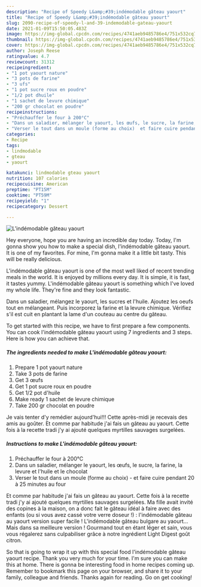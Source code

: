 ```yaml
---
description: "Recipe of Speedy L&amp;#39;indémodable gâteau yaourt"
title: "Recipe of Speedy L&amp;#39;indémodable gâteau yaourt"
slug: 2090-recipe-of-speedy-l-and-39-indemodable-gateau-yaourt
date: 2021-01-09T15:50:05.483Z
image: https://img-global.cpcdn.com/recipes/4741aeb9485786e4/751x532cq70/lindemodable-gateau-yaourt-photo-principale-de-la-recette.jpg
thumbnail: https://img-global.cpcdn.com/recipes/4741aeb9485786e4/751x532cq70/lindemodable-gateau-yaourt-photo-principale-de-la-recette.jpg
cover: https://img-global.cpcdn.com/recipes/4741aeb9485786e4/751x532cq70/lindemodable-gateau-yaourt-photo-principale-de-la-recette.jpg
author: Joseph Reese
ratingvalue: 4.7
reviewcount: 31312
recipeingredient:
- "1 pot yaourt nature"
- "3 pots de farine"
- "3 ufs"
- "1 pot sucre roux en poudre"
- "1/2 pot dhuile"
- "1 sachet de levure chimique"
- "200 gr chocolat en poudre"
recipeinstructions:
- "Préchauffer le four à 200°C"
- "Dans un saladier, mélanger le yaourt, les œufs, le sucre, la farine, la levure et l&#39;huile et le chocolat"
- "Verser le tout dans un moule (forme au choix)  et faire cuire pendant 20 à 25 minutes au four"
categories:
- Recipe
tags:
- lindmodable
- gteau
- yaourt

katakunci: lindmodable gteau yaourt 
nutrition: 107 calories
recipecuisine: American
preptime: "PT15M"
cooktime: "PT59M"
recipeyield: "1"
recipecategory: Dessert

---
```



![L&#39;indémodable gâteau yaourt](https://img-global.cpcdn.com/recipes/4741aeb9485786e4/751x532cq70/lindemodable-gateau-yaourt-photo-principale-de-la-recette.jpg)

Hey everyone, hope you are having an incredible day today. Today, I'm gonna show you how to make a special dish, l&#39;indémodable gâteau yaourt. It is one of my favorites. For mine, I'm gonna make it a little bit tasty. This will be really delicious.

L&#39;indémodable gâteau yaourt is one of the most well liked of recent trending meals in the world. It is enjoyed by millions every day. It is simple, it is fast, it tastes yummy. L&#39;indémodable gâteau yaourt is something which I've loved my whole life. They're fine and they look fantastic.

Dans un saladier, mélangez le yaourt, les sucres et l&#39;huile. Ajoutez les oeufs tout en mélangeant. Puis incorporez la farine et la levure chimique. Vérifiez s&#39;il est cuit en plantant la lame d&#39;un couteau au centre du gâteau.


To get started with this recipe, we have to first prepare a few components. You can cook l&#39;indémodable gâteau yaourt using 7 ingredients and 3 steps. Here is how you can achieve that.

<!--inarticleads1-->

##### The ingredients needed to make L&#39;indémodable gâteau yaourt:

1. Prepare 1 pot yaourt nature
1. Take 3 pots de farine
1. Get 3 œufs
1. Get 1 pot sucre roux en poudre
1. Get 1/2 pot d&#39;huile
1. Make ready 1 sachet de levure chimique
1. Take 200 gr chocolat en poudre


Je vais tenter d&#39;y remédier aujourd&#39;hui!!! Cette après-midi je recevais des amis au goûter. Et comme par habitude j&#39;ai fais un gâteau au yaourt. Cette fois à la recette tradi j&#39;y ai ajouté quelques myrtilles sauvages surgelées. 

<!--inarticleads2-->

##### Instructions to make L&#39;indémodable gâteau yaourt:

1. Préchauffer le four à 200°C
1. Dans un saladier, mélanger le yaourt, les œufs, le sucre, la farine, la levure et l&#39;huile et le chocolat
1. Verser le tout dans un moule (forme au choix)  - et faire cuire pendant 20 à 25 minutes au four


Et comme par habitude j&#39;ai fais un gâteau au yaourt. Cette fois à la recette tradi j&#39;y ai ajouté quelques myrtilles sauvages surgelées. Ma fille avait invité des copines à la maison, on a donc fait le gâteau idéal à faire avec des enfants (ou si vous avez cassé votre verre doseur !) : l&#39;indémodable gâteau au yaourt version super facile ! L&#39;indémodable gâteau bulgare au yaourt… Mais dans sa meilleure version ! Gourmand tout en étant léger et sain, vous vous régalerez sans culpabiliser grâce à notre ingrédient Light Digest goût citron. 

So that is going to wrap it up with this special food l&#39;indémodable gâteau yaourt recipe. Thank you very much for your time. I'm sure you can make this at home. There is gonna be interesting food in home recipes coming up. Remember to bookmark this page on your browser, and share it to your family, colleague and friends. Thanks again for reading. Go on get cooking!
